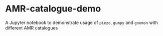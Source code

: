# AMR-catalogue-demo
A Jupyter notebook to demonstrate usage of `piezo`, `gumpy` and `gnomon` with different AMR catalogues
